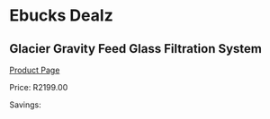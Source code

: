 
# Ebucks Dealz
## Glacier Gravity Feed Glass Filtration System
[Product Page](https://www.ebucks.com/web/shop/productSelected.do?prodId=183263751&catId=704988430)

Price: R2199.00

Savings: 


	